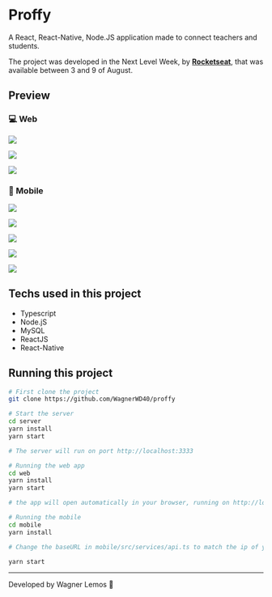 # Proffy

A React, React-Native, Node.JS application made to connect teachers and students.

The project was developed in the Next Level Week, by **[Rocketseat](https://github.com/Rocketseat)**,  that was available between 3 and 9 of August.

##   Preview

### :computer: Web
[](https://github.com/WagnerWD40/proffy/blob/master/screenshots/web-landing.png)

![](https://github.com/WagnerWD40/proffy/blob/master/screenshots/web-landing-mobile.png)

![](https://github.com/WagnerWD40/proffy/blob/master/screenshots/web-study.png)

![](https://github.com/WagnerWD40/proffy/blob/master/screenshots/web-classes-2.png)

### :iphone: Mobile

![](https://github.com/WagnerWD40/proffy/blob/master/screenshots/mobile-landing.png)

![](https://github.com/WagnerWD40/proffy/blob/master/screenshots/mobile-search-teachers-1.png)

![](https://github.com/WagnerWD40/proffy/blob/master/screenshots/mobile-search-teachers-2.png)

![](https://github.com/WagnerWD40/proffy/blob/master/screenshots/mobile-search-teachers-3.png)

![](https://github.com/WagnerWD40/proffy/blob/master/screenshots/mobile-favorites.png)

## Techs used in this project

- Typescript
- Node.jS
- MySQL
- ReactJS
- React-Native

## Running this project


```bash
# First clone the project
git clone https://github.com/WagnerWD40/proffy

# Start the server
cd server
yarn install
yarn start

# The server will run on port http://localhost:3333

# Running the web app
cd web
yarn install
yarn start

# the app will open automatically in your browser, running on http://localhost:3000

# Running the mobile
cd mobile
yarn install

# Change the baseURL in mobile/src/services/api.ts to match the ip of your server, if you are using your mobile device. If using a emulator, change to http://localhost:3333 and then

yarn start

```
----

Developed by Wagner Lemos :wolf:
